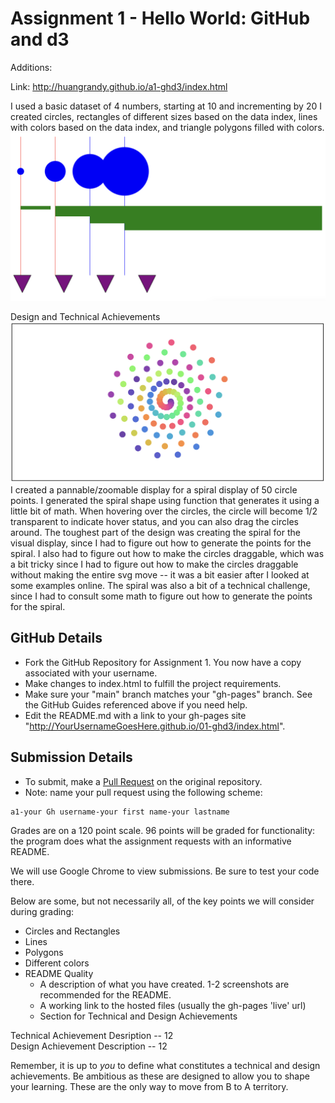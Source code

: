 Assignment 1 - Hello World: GitHub and d3  
===
Additions: 

Link: http://huangrandy.github.io/a1-ghd3/index.html

I used a basic dataset of 4 numbers, starting at 10 and incrementing by 20 
I created circles, rectangles of different sizes based on the data index, lines with colors based on the data index, and triangle polygons filled with colors.
<img src="sc2.png">

Design and Technical Achievements
<img src="sc.png">
I created a pannable/zoomable display for a spiral display of 50 circle points. I generated the spiral shape using function that generates it using a little bit of math. When hovering over the circles, the circle will become 1/2 transparent to indicate hover status, and you can also drag the circles around. The toughest part of the design was creating the spiral for the visual display, since I had to figure out how to generate the points for the spiral. I also had to figure out how to make the circles draggable, which was a bit tricky since I had to figure out how to make the circles draggable without making the entire svg move -- it was a bit easier after I looked at some examples online. The spiral was also a bit of a technical challenge, since I had to consult some math to figure out how to generate the points for the spiral.


GitHub Details
---

- Fork the GitHub Repository for Assignment 1. You now have a copy associated with your username.
- Make changes to index.html to fulfill the project requirements. 
- Make sure your "main" branch matches your "gh-pages" branch. See the GitHub Guides referenced above if you need help.
- Edit the README.md with a link to your gh-pages site "http://YourUsernameGoesHere.github.io/01-ghd3/index.html".

Submission Details
---
- To submit, make a [Pull Request](https://help.github.com/articles/using-pull-requests/) on the original repository.
- Note: name your pull request using the following scheme: 
```
a1-your Gh username-your first name-your lastname

```

Grades are on a 120 point scale. 
96 points will be graded for functionality: the program does what the assignment requests with an informative README. 

We will use Google Chrome to view submissions. 
Be sure to test your code there.

Below are some, but not necessarily all, of the key points we will consider during grading:

- Circles and Rectangles  
- Lines  
- Polygons  
- Different colors  
- README Quality
    - A description of what you have created. 1-2 screenshots are recommended for the README.  
    - A working link to the hosted files (usually the gh-pages 'live' url)  
    - Section for Technical and Design Achievements

Technical Achievement Desription -- 12  
Design Achievement Description -- 12

Remember, it is up to *you* to define what constitutes a technical and design achievements.
Be ambitious as these are designed to allow you to shape your learning.
These are the only way to move from B to A territory.

